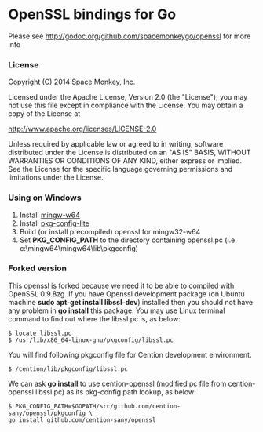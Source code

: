 # OpenSSL bindings for Go

Please see http://godoc.org/github.com/spacemonkeygo/openssl for more info

### License

Copyright (C) 2014 Space Monkey, Inc.

Licensed under the Apache License, Version 2.0 (the "License");
you may not use this file except in compliance with the License.
You may obtain a copy of the License at

  http://www.apache.org/licenses/LICENSE-2.0

Unless required by applicable law or agreed to in writing, software
distributed under the License is distributed on an "AS IS" BASIS,
WITHOUT WARRANTIES OR CONDITIONS OF ANY KIND, either express or implied.
See the License for the specific language governing permissions and
limitations under the License.

### Using on Windows
1. Install [mingw-w64](http://mingw-w64.sourceforge.net/)
2. Install [pkg-config-lite](http://sourceforge.net/projects/pkgconfiglite)
3. Build (or install precompiled) openssl for mingw32-w64
4. Set __PKG\_CONFIG\_PATH__ to the directory containing openssl.pc
   (i.e. c:\mingw64\mingw64\lib\pkgconfig)

### Forked version

This openssl is forked because we need it to be able to compiled with OpenSSL 
0.9.8zg. If you have Openssl development package (on Ubuntu machine 
**sudo apt-get install libssl-dev**) installed then you should not have any 
problem in **go install** this package. You may use Linux terminal command to 
find out where the libssl.pc is, as below:
```
$ locate libssl.pc
$ /usr/lib/x86_64-linux-gnu/pkgconfig/libssl.pc
```

You will find following pkgconfig file for Cention development environment.
```
$ /cention/lib/pkgconfig/libssl.pc
```
We can ask **go install** to use cention-openssl (modified pc file from 
cention-openssl libssl.pc) as its pkg-config path lookup, as below:
```
$ PKG_CONFIG_PATH=$GOPATH/src/github.com/cention-sany/openssl/pkgconfig \
go install github.com/cention-sany/openssl
```
